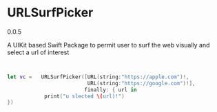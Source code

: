 # URLSurfPicker

0.0.5

A UIKit based Swift Package to permit user to surf the web visually 
       and select a url of interest
````swift


let vc =   URLSurfPicker([URL(string:"https://apple.com")!,
                          URL(string:"https://google.com")!],
                         finally: { url in
            print("u slected \(url)!")
})

````
